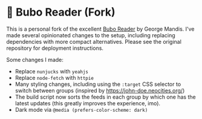# 🦉 Bubo Reader (Fork)


This is a personal fork of the excellent [Bubo Reader](https://github.com/georgemandis/bubo-rss) by George Mandis. I've made several opinionated changes to the setup, including replacing dependencies with more compact alternatives. Please see the original repository for deployment instructions.

Some changes I made:

* Replace `nunjucks` with `yeahjs`
* Replace `node-fetch` with `httpie`
* Many styling changes, including using the `:target` CSS selector to switch between groups (inspired by https://john-doe.neocities.org/)
* The build script now sorts the feeds in each group by which one has the latest updates (this greatly improves the experience, imo).
* Dark mode via `@media (prefers-color-scheme: dark)`
